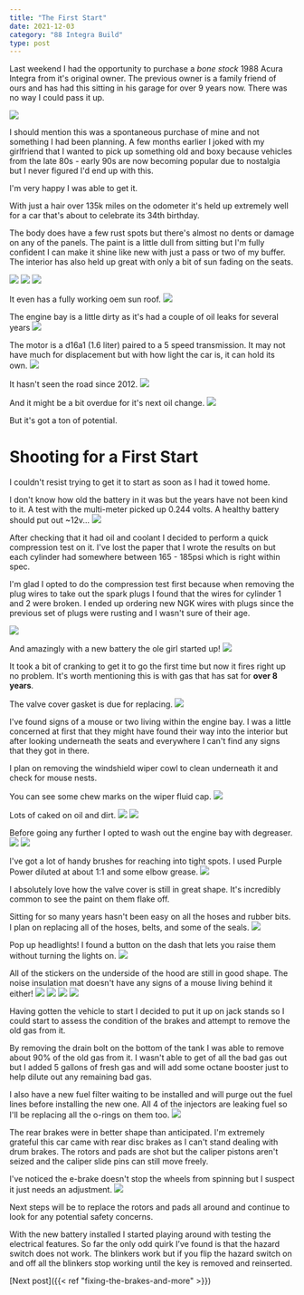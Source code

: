 ```yaml
---
title: "The First Start"
date: 2021-12-03
category: "88 Integra Build"
type: post
---
```


Last weekend I had the opportunity to purchase a _bone stock_ 1988 Acura Integra from it's original owner. The previous owner is a family friend of ours and has had this sitting in his garage for over 9 years now. There was no way I could pass it up.

![](images/1.jpg)

I should mention this was a spontaneous purchase of mine and not something I had been planning. A few months earlier I joked with my girlfriend that I wanted to pick up something old and boxy because vehicles from the late 80s - early 90s are now becoming popular due to nostalgia but I never figured I'd end up with this.

I'm very happy I was able to get it.

With just a hair over 135k miles on the odometer it's held up extremely well for a car that's about to celebrate its 34th birthday.

The body does have a few rust spots but there's almost no dents or damage on any of the panels. The paint is a little dull from sitting but I'm fully confident I can make it shine like new with just a pass or two of my buffer. The interior has also held up great with only a bit of sun fading on the seats.

![](images/2.jpg)
![](images/3.jpg)
![](images/4.jpg)

It even has a fully working oem sun roof.
![](images/5.jpg)

The engine bay is a little dirty as it's had a couple of oil leaks for several years
![](images/6.jpg)

The motor is a d16a1 (1.6 liter) paired to a 5 speed transmission. It may not have much for displacement but with how light the car is, it can hold its own.
![](images/7.jpg)

It hasn't seen the road since 2012.
![](images/8.jpg)

And it might be a bit overdue for it's next oil change.
![](images/9.jpg)

But it's got a ton of potential.

# Shooting for a First Start

I couldn't resist trying to get it to start as soon as I had it towed home.

I don't know how old the battery in it was but the years have not been kind to it. A test with the multi-meter picked up 0.244 volts. A healthy battery should put out ~12v...
![](images/10.jpg)

After checking that it had oil and coolant I decided to perform a quick compression test on it. I've lost the paper that I wrote the results on but each cylinder had somewhere between 165 - 185psi which is right within spec.

I'm glad I opted to do the compression test first because when removing the plug wires to take out the spark plugs I found that the wires for cylinder 1 and 2 were broken. I ended up ordering new NGK wires with plugs since the previous set of plugs were rusting and I wasn't sure of their age.

![](images/11.jpg)

And amazingly with a new battery the ole girl started up!
![](images/12.jpg)

It took a bit of cranking to get it to go the first time but now it fires right up no problem. It's worth mentioning this is with gas that has sat for **over 8 years**.

The valve cover gasket is due for replacing.
![](images/13.jpg)

I've found signs of a mouse or two living within the engine bay. I was a little concerned at first that they might have found their way into the interior but after looking underneath the seats and everywhere I can't find any signs that they got in there.

I plan on removing the windshield wiper cowl to clean underneath it and check for mouse nests.

You can see some chew marks on the wiper fluid cap.
![](images/14.jpg)

Lots of caked on oil and dirt.
![](images/15.jpg)
![](images/16.jpg)

Before going any further I opted to wash out the engine bay with degreaser.
![](images/17.jpg)
![](images/18.jpg)

I've got a lot of handy brushes for reaching into tight spots. I used Purple Power diluted at about 1:1 and some elbow grease.
![](images/19.jpg)

I absolutely love how the valve cover is still in great shape. It's incredibly common to see the paint on them flake off.

Sitting for so many years hasn't been easy on all the hoses and rubber bits. I plan on replacing all of the hoses, belts, and some of the seals.
![](images/20.jpg)

Pop up headlights! I found a button on the dash that lets you raise them without turning the lights on.
![](images/21.jpg)

All of the stickers on the underside of the hood are still in good shape. The noise insulation mat doesn't have any signs of a mouse living behind it either!
![](images/22.jpg)
![](images/23.jpg)
![](images/24.jpg)
![](images/25.jpg)

Having gotten the vehicle to start I decided to put it up on jack stands so I could start to assess the condition of the brakes and attempt to remove the old gas from it.

By removing the drain bolt on the bottom of the tank I was able to remove about 90% of the old gas from it. I wasn't able to get of all the bad gas out but I added 5 gallons of fresh gas and will add some octane booster just to help dilute out any remaining bad gas.

I also have a new fuel filter waiting to be installed and will purge out the fuel lines before installing the new one. All 4 of the injectors are leaking fuel so I'll be replacing all the o-rings on them too.
![](images/26.jpg)

The rear brakes were in better shape than anticipated. I'm extremely grateful this car came with rear disc brakes as I can't stand dealing with drum brakes. The rotors and pads are shot but the caliper pistons aren't seized and the caliper slide pins can still move freely.

I've noticed the e-brake doesn't stop the wheels from spinning but I suspect it just needs an adjustment.
![](images/27.jpg)

Next steps will be to replace the rotors and pads all around and continue to look for any potential safety concerns.

With the new battery installed I started playing around with testing the electrical features. So far the only odd quirk I’ve found is that the hazard switch does not work. The blinkers work but if you flip the hazard switch on and off all the blinkers stop working until the key is removed and reinserted.

[Next post]({{< ref "fixing-the-brakes-and-more" >}})
